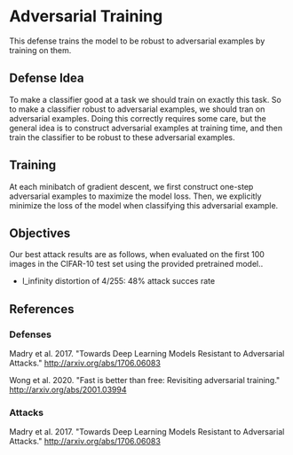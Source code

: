 # Adversarial Training

This defense trains the model to be robust to adversarial examples by training on them.


## Defense Idea

To make a classifier good at a task we should train on exactly this task. So to
make a classifier robust to adversarial examples, we should tran on adversarial
examples. Doing this correctly requires some care, but the general idea is to
construct adversarial examples at training time, and then train the classifier to
be robust to these adversarial examples.


## Training

At each minibatch of gradient descent, we first construct one-step adversarial
examples to maximize the model loss. Then, we explicitly minimize the loss of the
model when classifying this adversarial example. 


## Objectives

Our best attack results are as follows, when evaluated on the first 100 images
in the CIFAR-10 test set using the provided pretrained model..
- l_infinity distortion of 4/255: 48% attack succes rate


## References

### Defenses

Madry et al. 2017. "Towards Deep Learning Models Resistant to Adversarial Attacks."
http://arxiv.org/abs/1706.06083

Wong et al. 2020. "Fast is better than free: Revisiting adversarial training."
http://arxiv.org/abs/2001.03994


### Attacks

Madry et al. 2017. "Towards Deep Learning Models Resistant to Adversarial Attacks."
http://arxiv.org/abs/1706.06083
